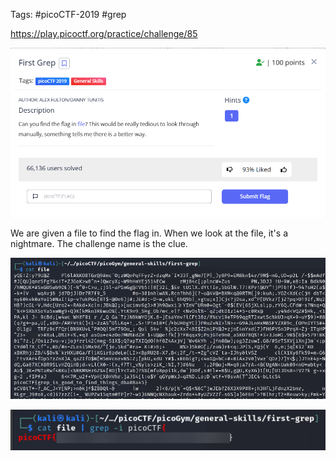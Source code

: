 Tags: #picoCTF-2019 #grep

https://play.picoctf.org/practice/challenge/85

![](../../../../_attachments/Pasted%20image%2020240425231706.png)

We are given a file to find the flag in. When we look at the file, it's a nightmare. The challenge name is the clue.

![](../../../../_attachments/Pasted%20image%2020240425231830.png)

![](../../../../_attachments/Pasted%20image%2020240425231905.png)


